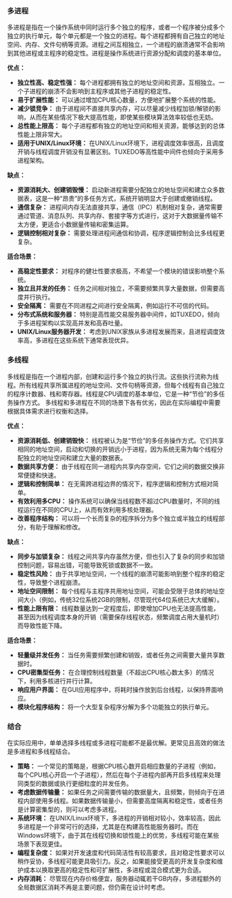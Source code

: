 
### 多进程

多进程是指在一个操作系统中同时运行多个独立的程序，或者一个程序被分成多个独立的执行单元，每个单元都是一个独立的进程。每个进程都拥有自己独立的地址空间、内存、文件句柄等资源。进程之间互相独立，一个进程的崩溃通常不会影响到其他进程或主程序的稳定性。进程是操作系统进行资源分配和调度的基本单位。

**优点：**
*   **独立性高、稳定性强：** 每个进程都拥有独立的地址空间和资源，互相独立。一个子进程的崩溃不会影响到主程序或其他子进程的稳定性。
*   **易于扩展性能：** 可以通过增加CPU核心数量，方便地扩展整个系统的性能。
*   **减少锁竞争：** 由于进程间不直接共享内存，可以尽量减少线程加锁/解锁的影响，从而在某些情况下极大提高性能，即使某些模块算法效率较低也无妨。
*   **总性能上限高：** 每个子进程都有独立的地址空间和相关资源，能够达到的总体性能上限非常大。
*   **适用于UNIX/Linux环境：** 在UNIX/Linux环境下，进程调度效率很高，且调度开销与线程调度开销没有显著区别。TUXEDO等高性能中间件也倾向于采用多进程架构。

**缺点：**
*   **资源消耗大、创建销毁慢：** 启动新进程需要分配独立的地址空间和建立众多数据表，这是一种“昂贵”的多任务方式，系统开销明显大于创建或撤销线程。
*   **通信复杂：** 进程间内存无法直接共享，通信（IPC）机制相对复杂，通常需要通过管道、消息队列、共享内存、套接字等方式进行，这对于大数据量传输不太方便，更适合小数据量传输和密集运算。
*   **逻辑控制相对复杂：** 需要处理进程间通信和协调，程序逻辑控制会比多线程更复杂。

**适合场景：**
*   **高稳定性要求：** 对程序的健壮性要求极高，不希望一个模块的错误影响整个系统。
*   **独立且并发的任务：** 任务之间相对独立，不需要频繁共享大量数据，但需要高度并行执行。
*   **安全隔离：** 需要在不同进程之间进行安全隔离，例如运行不可信的代码。
*   **分布式系统和服务器：** 特别是高性能交易服务器中间件，如TUXEDO，倾向于多进程架构以实现高并发和高吞吐量。
*   **UNIX/Linux服务器开发：** 考虑到UNIX家族从多进程发展而来，且进程调度效率高，多进程在这些系统下通常表现优异。
### 多线程

多线程是指在一个进程内部，创建和运行多个独立的执行流。这些执行流称为线程。所有线程共享所属进程的地址空间、文件句柄等资源，但每个线程有自己独立的程序计数器、栈和寄存器。线程是CPU调度的基本单位，它是一种“节俭”的多任务操作方式。
多线程和多进程在不同的场景下各有优劣，因此在实际编程中需要根据具体需求进行权衡和选择。


**优点：**
*   **资源消耗低、创建销毁快：** 线程被认为是“节俭”的多任务操作方式。它们共享相同的地址空间，启动和切换的开销远小于进程，因为系统无需为每个线程分配独立的地址空间和建立大量的数据表。
*   **数据共享方便：** 由于线程在同一进程内共享内存空间，它们之间的数据交换非常便捷和快速。
*   **逻辑和控制简单：** 在无需跨进程边界的情况下，程序逻辑和控制方式相对简单。
*   **有效利用多CPU：** 操作系统可以确保当线程数不超过CPU数量时，不同的线程运行在不同的CPU上，从而有效利用多核处理器。
*   **改善程序结构：** 可以将一个长而复杂的程序拆分为多个独立或半独立的线程部分，有助于理解和修改。

**缺点：**
*   **同步与加锁复杂：** 线程之间共享内存虽然方便，但也引入了复杂的同步和加锁控制问题，容易出错，可能导致死锁或数据不一致。
*   **稳定性风险：** 由于共享地址空间，一个线程的崩溃可能影响到整个程序的稳定性，导致整个进程崩溃。
*   **地址空间限制：** 每个线程与主程序共用地址空间，可能会受限于总体的地址空间大小（例如，传统32位系统2GB的限制，尽管现代64位系统已大大缓解）。
*   **性能上限有限：** 线程数量达到一定程度后，即使增加CPU也无法提高性能，甚至因为线程调度本身的开销（需要保存线程状态，频繁调度占用大量机时）而导致性能下降。

**适合场景：**
*   **轻量级并发任务：** 当任务需要频繁创建和销毁，或者任务之间需要大量共享数据时。
*   **CPU密集型任务：** 在合理控制线程数量（不超出CPU核心数太多）的情况下，利用多核进行并行计算。
*   **响应用户界面：** 在GUI应用程序中，将耗时操作放到后台线程，以保持界面响应。
*   **模块化程序结构：** 将一个大型复杂程序分解为多个功能独立的执行单元。

### 结合

在实际应用中，单单选择多线程或多进程可能都不是最优解。更常见且高效的做法是多进程和多线程结合。

*   **策略：** 一个常见的策略是，根据CPU核心数开启相应数量的子进程（例如，每个CPU核心开启一个子进程），然后在每个子进程内部再开启多线程来处理同类型的数据或执行更细粒度的并发任务。
*   **考虑数据传输量：** 如果任务之间需要传输的数据量大，且频繁，则倾向于在进程内部使用多线程。如果数据传输量小，但需要高度隔离和稳定性，或者任务是计算密集型的，则可以考虑多进程。
*   **系统环境：** 在UNIX/Linux环境下，多进程的开销相对较小，效率较高，因此多进程是一个非常可行的选择，尤其是在构建高性能服务器时。而在Windows环境下，由于其在线程切换和锁性能上的优势，多线程可能在某些场景下表现更佳。
*   **编程复杂度：** 如果对开发速度和代码简洁性有较高要求，且对稳定性要求可以稍作妥协，多线程可能更具吸引力。反之，如果能接受更高的开发复杂度和维护成本以换取更高的稳定性和可扩展性，多进程或混合模式更为合适。
*   **内存消耗：** 尽管现在内存价格便宜，服务器动辄若干GB内存，多进程额外的全局数据区消耗不再是主要问题，但仍需在设计时考虑。
